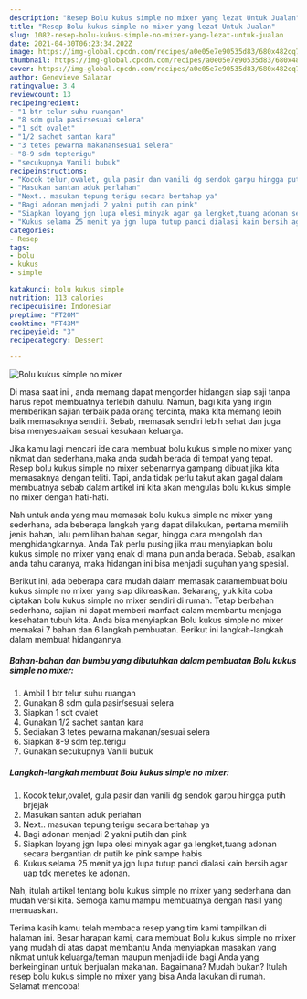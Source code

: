 ```yaml
---
description: "Resep Bolu kukus simple no mixer yang lezat Untuk Jualan"
title: "Resep Bolu kukus simple no mixer yang lezat Untuk Jualan"
slug: 1082-resep-bolu-kukus-simple-no-mixer-yang-lezat-untuk-jualan
date: 2021-04-30T06:23:34.202Z
image: https://img-global.cpcdn.com/recipes/a0e05e7e90535d83/680x482cq70/bolu-kukus-simple-no-mixer-foto-resep-utama.jpg
thumbnail: https://img-global.cpcdn.com/recipes/a0e05e7e90535d83/680x482cq70/bolu-kukus-simple-no-mixer-foto-resep-utama.jpg
cover: https://img-global.cpcdn.com/recipes/a0e05e7e90535d83/680x482cq70/bolu-kukus-simple-no-mixer-foto-resep-utama.jpg
author: Genevieve Salazar
ratingvalue: 3.4
reviewcount: 13
recipeingredient:
- "1 btr telur suhu ruangan"
- "8 sdm gula pasirsesuai selera"
- "1 sdt ovalet"
- "1/2 sachet santan kara"
- "3 tetes pewarna makanansesuai selera"
- "8-9 sdm tepterigu"
- "secukupnya Vanili bubuk"
recipeinstructions:
- "Kocok telur,ovalet, gula pasir dan vanili dg sendok garpu hingga putih brjejak"
- "Masukan santan aduk perlahan"
- "Next.. masukan tepung terigu secara bertahap ya"
- "Bagi adonan menjadi 2 yakni putih dan pink"
- "Siapkan loyang jgn lupa olesi minyak agar ga lengket,tuang adonan secara bergantian dr putih ke pink sampe habis"
- "Kukus selama 25 menit ya jgn lupa tutup panci dialasi kain bersih agar uap tdk menetes ke adonan."
categories:
- Resep
tags:
- bolu
- kukus
- simple

katakunci: bolu kukus simple 
nutrition: 113 calories
recipecuisine: Indonesian
preptime: "PT20M"
cooktime: "PT43M"
recipeyield: "3"
recipecategory: Dessert

---
```



![Bolu kukus simple no mixer](https://img-global.cpcdn.com/recipes/a0e05e7e90535d83/680x482cq70/bolu-kukus-simple-no-mixer-foto-resep-utama.jpg)

Di masa  saat ini , anda memang dapat mengorder hidangan siap saji tanpa harus repot membuatnya terlebih dahulu. Namun, bagi kita yang ingin memberikan sajian terbaik pada orang tercinta, maka kita memang lebih baik memasaknya sendiri. Sebab, memasak sendiri lebih sehat dan juga bisa menyesuaikan sesuai kesukaan keluarga.

Jika kamu lagi mencari ide cara membuat bolu kukus simple no mixer yang nikmat dan sederhana,maka anda sudah berada di tempat yang tepat. Resep bolu kukus simple no mixer  sebenarnya gampang dibuat jika kita memasaknya dengan teliti. Tapi, anda tidak perlu takut akan gagal dalam membuatnya 
sebab dalam artikel ini kita akan mengulas bolu kukus simple no mixer dengan hati-hati.  



Nah untuk anda yang mau memasak bolu kukus simple no mixer yang sederhana, ada beberapa langkah yang dapat dilakukan, pertama memilih jenis bahan, lalu pemilihan bahan segar, hingga cara mengolah dan menghidangkannya. Anda Tak perlu pusing jika mau menyiapkan bolu kukus simple no mixer yang enak di mana pun anda berada. Sebab, asalkan anda  tahu caranya, maka hidangan ini bisa menjadi suguhan yang spesial.

Berikut ini, ada beberapa cara mudah dalam memasak caramembuat bolu kukus simple no mixer yang siap dikreasikan. Sekarang, yuk kita coba ciptakan bolu kukus simple no mixer sendiri di rumah. Tetap berbahan sederhana, sajian ini dapat memberi manfaat dalam membantu menjaga kesehatan tubuh kita. Anda bisa menyiapkan Bolu kukus simple no mixer memakai 7 bahan dan 6 langkah pembuatan. Berikut ini langkah-langkah dalam membuat hidangannya.

<!--inarticleads1-->

##### Bahan-bahan dan bumbu yang dibutuhkan dalam pembuatan Bolu kukus simple no mixer:

1. Ambil 1 btr telur suhu ruangan
1. Gunakan 8 sdm gula pasir/sesuai selera
1. Siapkan 1 sdt ovalet
1. Gunakan 1/2 sachet santan kara
1. Sediakan 3 tetes pewarna makanan/sesuai selera
1. Siapkan 8-9 sdm tep.terigu
1. Gunakan secukupnya Vanili bubuk




<!--inarticleads2-->

##### Langkah-langkah membuat Bolu kukus simple no mixer:

1. Kocok telur,ovalet, gula pasir dan vanili dg sendok garpu hingga putih brjejak
1. Masukan santan aduk perlahan
1. Next.. masukan tepung terigu secara bertahap ya
1. Bagi adonan menjadi 2 yakni putih dan pink
1. Siapkan loyang jgn lupa olesi minyak agar ga lengket,tuang adonan secara bergantian dr putih ke pink sampe habis
1. Kukus selama 25 menit ya jgn lupa tutup panci dialasi kain bersih agar uap tdk menetes ke adonan.




Nah, itulah artikel tentang  bolu kukus simple no mixer  yang sederhana dan mudah versi kita. Semoga kamu mampu membuatnya dengan hasil yang memuaskan. 

Terima kasih kamu telah membaca resep yang tim kami tampilkan di halaman ini. Besar harapan kami, cara membuat  Bolu kukus simple no mixer yang mudah di atas dapat membantu Anda menyiapkan masakan yang nikmat untuk keluarga/teman maupun menjadi ide bagi Anda yang berkeinginan untuk berjualan makanan. Bagaimana? Mudah bukan? Itulah resep bolu kukus simple no mixer yang bisa Anda lakukan di rumah. Selamat mencoba!

